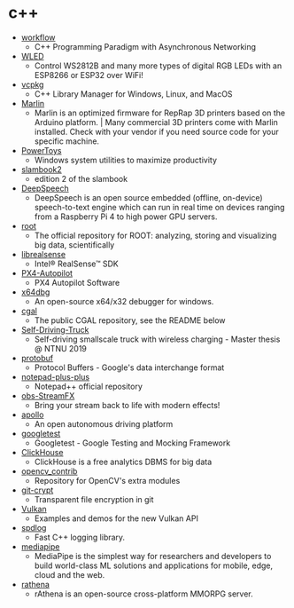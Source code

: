 # c++
- [workflow](https://github.com/sogou/workflow)
  - C++ Programming Paradigm with Asynchronous Networking
- [WLED](https://github.com/Aircoookie/WLED)
  - Control WS2812B and many more types of digital RGB LEDs with an ESP8266 or ESP32 over WiFi!
- [vcpkg](https://github.com/microsoft/vcpkg)
  - C++ Library Manager for Windows, Linux, and MacOS
- [Marlin](https://github.com/MarlinFirmware/Marlin)
  - Marlin is an optimized firmware for RepRap 3D printers based on the Arduino platform. | Many commercial 3D printers come with Marlin installed. Check with your vendor if you need source code for your specific machine.
- [PowerToys](https://github.com/microsoft/PowerToys)
  - Windows system utilities to maximize productivity
- [slambook2](https://github.com/gaoxiang12/slambook2)
  - edition 2 of the slambook
- [DeepSpeech](https://github.com/mozilla/DeepSpeech)
  - DeepSpeech is an open source embedded (offline, on-device) speech-to-text engine which can run in real time on devices ranging from a Raspberry Pi 4 to high power GPU servers.
- [root](https://github.com/root-project/root)
  - The official repository for ROOT: analyzing, storing and visualizing big data, scientifically
- [librealsense](https://github.com/IntelRealSense/librealsense)
  - Intel® RealSense™ SDK
- [PX4-Autopilot](https://github.com/PX4/PX4-Autopilot)
  - PX4 Autopilot Software
- [x64dbg](https://github.com/x64dbg/x64dbg)
  - An open-source x64/x32 debugger for windows.
- [cgal](https://github.com/CGAL/cgal)
  - The public CGAL repository, see the README below
- [Self-Driving-Truck](https://github.com/joneivind/Self-Driving-Truck)
  - Self-driving smallscale truck with wireless charging - Master thesis @ NTNU 2019
- [protobuf](https://github.com/protocolbuffers/protobuf)
  - Protocol Buffers - Google's data interchange format
- [notepad-plus-plus](https://github.com/notepad-plus-plus/notepad-plus-plus)
  - Notepad++ official repository
- [obs-StreamFX](https://github.com/Xaymar/obs-StreamFX)
  - Bring your stream back to life with modern effects!
- [apollo](https://github.com/ApolloAuto/apollo)
  - An open autonomous driving platform
- [googletest](https://github.com/google/googletest)
  - Googletest - Google Testing and Mocking Framework
- [ClickHouse](https://github.com/ClickHouse/ClickHouse)
  - ClickHouse is a free analytics DBMS for big data
- [opencv_contrib](https://github.com/opencv/opencv_contrib)
  - Repository for OpenCV's extra modules
- [git-crypt](https://github.com/AGWA/git-crypt)
  - Transparent file encryption in git
- [Vulkan](https://github.com/SaschaWillems/Vulkan)
  - Examples and demos for the new Vulkan API
- [spdlog](https://github.com/gabime/spdlog)
  - Fast C++ logging library.
- [mediapipe](https://github.com/google/mediapipe)
  - MediaPipe is the simplest way for researchers and developers to build world-class ML solutions and applications for mobile, edge, cloud and the web.
- [rathena](https://github.com/rathena/rathena)
  - rAthena is an open-source cross-platform MMORPG server.
